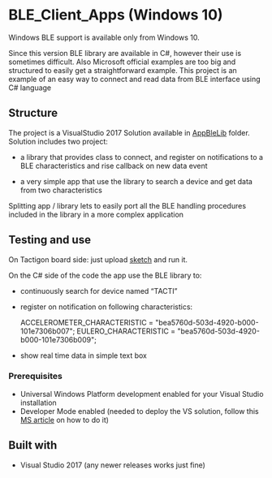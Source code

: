 # BLE_Client_Apps (Windows 10)

Windows BLE support is available only from Windows 10.

Since this version BLE library are available in C#, however their use is sometimes difficult. Also Microsoft official examples are too big and structured to easily get a straightforward example.
This project is an example of an easy way to connect and read data from BLE interface using C# language

## Structure

The project is a VisualStudio 2017 Solution available in [AppBleLib]() folder.
Solution includes two project:

* a library that provides class to connect, and register on notifications to a BLE characteristics and rise callback on new data event

* a very simple app that use the library to search a device and get data from two characteristics

Splitting app / library lets to easily port all the BLE handling procedures included in the library in a more complex application

## Testing and use

On Tactigon board side: just upload [sketch]() and run it.

On the C# side of the code the app use the BLE library to:

* continuously search for device named “TACTI”
* register on notification on following characteristics:

	ACCELEROMETER_CHARACTERISTIC = "bea5760d-503d-4920-b000-101e7306b007";
       EULERO_CHARACTERISTIC = "bea5760d-503d-4920-b000-101e7306b009";

* show real time data in simple text box

### Prerequisites
* Universal Windows Platform development enabled for your Visual Studio installation
* Developer Mode enabled (needed to deploy the VS solution, follow this [MS article](https://docs.microsoft.com/en-us/windows/uwp/get-started/enable-your-device-for-development) on how to do it)

## Built with

* Visual Studio 2017 (any newer releases works just fine)